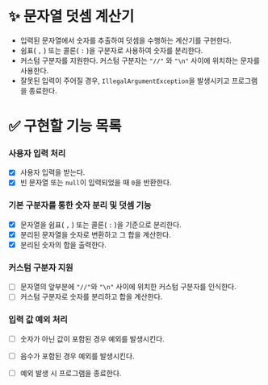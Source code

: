 # ✨ 문자열 덧셈 계산기

- 입력된 문자열에서 숫자를 추출하여 덧셈을 수행하는 계산기를 구현한다.
- 쉼표( `,` ) 또는 콜론( `:` )을 구분자로 사용하여 숫자를 분리한다.
- 커스텀 구분자를 지원한다. 커스텀 구분자는 `"//"` 와 `"\n"` 사이에 위치하는 문자를 사용한다.
- 잘못된 입력이 주어질 경우, `IllegalArgumentException`을 발생시키고 프로그램을 종료한다.

# ✅ 구현할 기능 목록

### 사용자 입력 처리

- [x] 사용자 입력을 받는다.
- [x] 빈 문자열 또는 `null`이 입력되었을 때 `0`을 반환한다.

### 기본 구분자를 통한 숫자 분리 및 덧셈 기능

- [x] 문자열을 쉼표( `,` ) 또는 콜론( `:` )을 기준으로 분리한다.
- [x] 분리된 문자열을 숫자로 변환하고 그 합을 계산한다.
- [x] 분리된 숫자의 합을 출력한다.

### 커스텀 구분자 지원

- [ ] 문자열의 앞부분에 `"//"`와 `"\n"` 사이에 위치한 커스텀 구분자를 인식한다.
- [ ] 커스텀 구분자로 숫자를 분리하고 합을 계산한다.

### 입력 값 예외 처리

- [ ] 숫자가 아닌 값이 포함된 경우 예외를 발생시킨다.
- [ ] 음수가 포함된 경우 예외를 발생시킨다.
- [ ] 예외 발생 시 프로그램을 종료한다.


